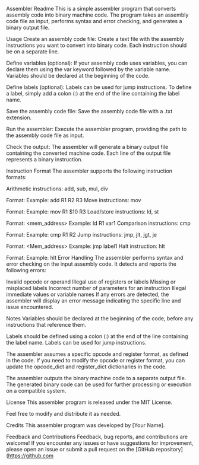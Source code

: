 Assembler Readme
This is a simple assembler program that converts assembly code into binary machine code. The program takes an assembly code file as input, performs syntax and error checking, and generates a binary output file.

Usage
Create an assembly code file: Create a text file with the assembly instructions you want to convert into binary code. Each instruction should be on a separate line.

Define variables (optional): If your assembly code uses variables, you can declare them using the var keyword followed by the variable name. Variables should be declared at the beginning of the code.

Define labels (optional): Labels can be used for jump instructions. To define a label, simply add a colon (:) at the end of the line containing the label name.

Save the assembly code file: Save the assembly code file with a .txt extension.

Run the assembler: Execute the assembler program, providing the path to the assembly code file as input.

Check the output: The assembler will generate a binary output file containing the converted machine code. Each line of the output file represents a binary instruction.

Instruction Format
The assembler supports the following instruction formats:

Arithmetic instructions: add, sub, mul, div

Format: <opcode> <R1> <R2> <R3>
Example: add R1 R2 R3
Move instructions: mov

Format: <opcode> <R1> <R2>
Example: mov R1 $10 R3
Load/store instructions: ld, st

Format: <opcode> <Reg> <mem_address>
Example: ld R1 var1
Comparison instructions: cmp

Format: <opcode> <R1> <R2>
Example: cmp R1 R2
Jump instructions: jmp, jlt, jgt, je

Format: <opcode> <Mem_address>
Example: jmp label1
Halt instruction: hlt

Format: <opcode>
Example: hlt
Error Handling
The assembler performs syntax and error checking on the input assembly code. It detects and reports the following errors:

Invalid opcode or operand
Illegal use of registers or labels
Missing or misplaced labels
Incorrect number of parameters for an instruction
Illegal immediate values or variable names
If any errors are detected, the assembler will display an error message indicating the specific line and issue encountered.

Notes
Variables should be declared at the beginning of the code, before any instructions that reference them.

Labels should be defined using a colon (:) at the end of the line containing the label name. Labels can be used for jump instructions.

The assembler assumes a specific opcode and register format, as defined in the code. If you need to modify the opcode or register format, you can update the opcode_dict and register_dict dictionaries in the code.

The assembler outputs the binary machine code to a separate output file. The generated binary code can be used for further processing or execution on a compatible system.

License
This assembler program is released under the MIT License.

Feel free to modify and distribute it as needed.

Credits
This assembler program was developed by [Your Name].

Feedback and Contributions
Feedback, bug reports, and contributions are welcome! If you encounter any issues or have suggestions for improvement, please open an issue or submit a pull request on the [GitHub repository](https://github.com